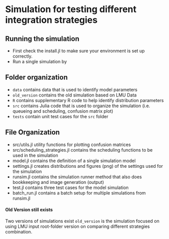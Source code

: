 # Simulation for testing different integration strategies

## Running the simulation

- First check the install.jl to make sure your environment is set up correctly.
- Run a single simulation by

## Folder organization

- `data` contains data that is used to identify model parameters
- `old_version` contains the old simulation based on LMU Data
- `R` contains supplementary R code to help identify distribution parameters
- `src` contains Julia code that is used to organize the simulation (i.e. queueing and scheduling, confusion matrix plot)
- `tests` contain unit test cases for the `src` folder

## File Organization

- src/utils.jl utility functions for plotting confusion matrices
- src/scheduling_strategies.jl contains the scheduling functions to be used in the simulation
- model.jl contains the definition of a single simulation model
- settings.jl creates distributions and figures (png) of the settings used for the simulation
- runsim.jl contains the simulation runner method that also does bookkeeping and image generation (output)
- test.jl contains three test cases for the model simulation
- batch_run.jl contains a batch setup for multiple simulations from runsim.jl

#### Old Version still exists

Two versions of simulations exist
`old_version` is the simulation focused on using LMU input
root-folder version on comparing different strategies combination.
